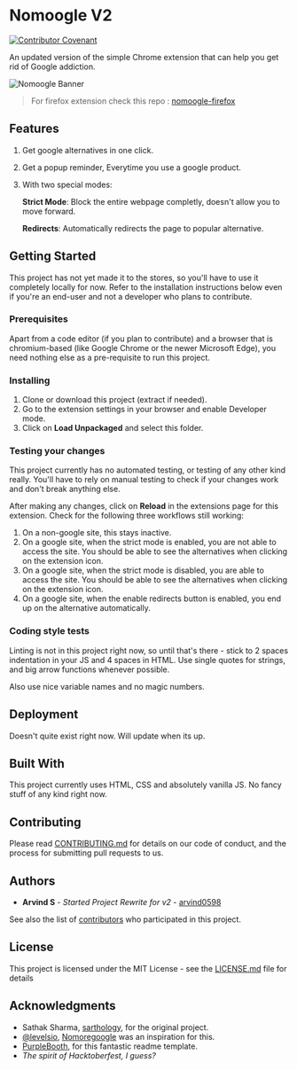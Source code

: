 # Nomoogle V2

[![Contributor Covenant](https://img.shields.io/badge/Contributor%20Covenant-v2.0%20adopted-ff69b4.svg)](code_of_conduct.md)

An updated version of the simple Chrome extension that can help you get rid of Google addiction.

![Nomoogle Banner](img/Nomoogle-Banner.png)

> For firefox extension check this repo : [nomoogle-firefox](https://github.com/sarthology/nomoogle-firefox)

## Features

1. Get google alternatives in one click.
2. Get a popup reminder, Everytime you use a google product.
3. With two special modes:

    **Strict Mode**: Block the entire webpage completly, doesn't allow you to move forward.

    **Redirects**: Automatically redirects the page to popular alternative.

## Getting Started

This project has not yet made it to the stores, so you'll have to use it completely locally for now. Refer to the installation instructions below even if you're an end-user and not a developer who plans to contribute.

### Prerequisites

Apart from a code editor (if you plan to contribute) and a browser that is chromium-based (like Google Chrome or the newer Microsoft Edge), you need nothing else as a pre-requisite to run this project.

### Installing

1. Clone or download this project (extract if needed).
1. Go to the extension settings in your browser and enable Developer mode.
1. Click on **Load Unpackaged** and select this folder.

### Testing your changes

This project currently has no automated testing, or testing of any other kind really. You'll have to rely on manual testing to check if your changes work and don't break anything else.

After making any changes, click on **Reload** in the extensions page for this extension. Check for the following three workflows still working:

1. On a non-google site, this stays inactive.
1. On a google site, when the strict mode is enabled, you are not able to access the site. You should be able to see the alternatives when clicking on the extension icon.
1. On a google site, when the strict mode is disabled, you are able to access the site. You should be able to see the alternatives when clicking on the extension icon.
1. On a google site, when the enable redirects button is enabled, you end up on the alternative automatically.

### Coding style tests

Linting is not in this project right now, so until that's there - stick to 2 spaces indentation in your JS and 4 spaces in HTML. Use single quotes for strings, and big arrow functions whenever possible.

Also use nice variable names and no magic numbers.

## Deployment

Doesn't quite exist right now. Will update when its up.

## Built With

This project currently uses HTML, CSS and absolutely vanilla JS. No fancy stuff of any kind right now.

## Contributing

Please read [CONTRIBUTING.md](https://gist.github.com/PurpleBooth/b24679402957c63ec426) for details on our code of conduct, and the process for submitting pull requests to us.

## Authors

* **Arvind S** - *Started Project Rewrite for v2* - [arvind0598](https://github.com/arvind0598)

See also the list of [contributors](https://github.com/arvind0598/nomoogle-v2/graphs/contributors) who participated in this project.

## License

This project is licensed under the MIT License - see the [LICENSE.md](LICENSE.md) file for details

## Acknowledgments

* Sathak Sharma, [sarthology](https://github.com/sarthology/), for the original project.
* [@levelsio](https://twitter.com/levelsio), [Nomoregoogle](https://nomoregoogle.com) was an inspiration for this.
* [PurpleBooth](https://github.com/PurpleBooth), for this fantastic readme template.
* *The spirit of Hacktoberfest, I guess?*
